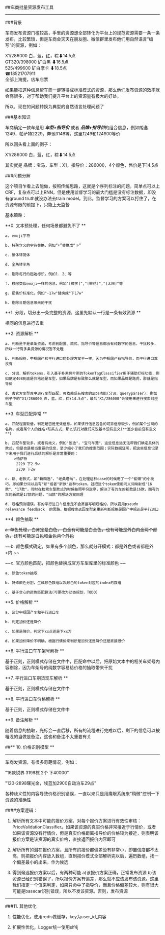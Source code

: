##车商批量资源发布工具  

***

###背景  

车商发布资源门槛较高，手里的资源想全部转化为平台上的规范资源需要一条一条发布，比较繁琐，但是车商会天天在朋友圈、微信群里发布他们用自然语言“编写”的资源，例如：

>
X1/286000 白，蓝，红，粽⬇14.5点  
GT320/398000 矿白黑 ⬇16.5点  
525/499600 矿白摩卡 ⬇18.5点  
☎18521707911  
全部上海提，店车店票  

如果能把这种信息帮车商一键转换成标准模式的资源，那么他们发布资源的效率就会高很多，对于帮助我们提升平台上的资源量有极大的好处。  

所以，现在的问题转换为典型的自然语言处理问题了

###基本知识  

车商确定一款车是用 ***车型+指导价*** 或者 ***品牌+指导价***的组合信息，例如朗逸1249，帕萨特2229，奔驰3148等，这里1249和124900等价  

所以回头看上面的例子：

X1/286000 白，蓝，红，粽⬇14.5点  

其实就是  品牌：宝马，车型：X1，指导价：286000，4个颜色，售价是下14.5点

###问题分解  

这个项目乍看上去能做，按照传统思路，这就是个序列标注的问题，简单点可以上CRF，复杂点可以上RNN，但是使用监督学习的最大门槛是没有标注数据，即没有ground truth就没办法去train model。到此，监督学习的方案可以打住了，在资源有限的前提下，只能上无监督  

基本策略：

**0. 文本预处理，任何场景都避免不了  **

	a. emoji字符  
	
	b. 特殊含义的字符替换，例如“⬇”替换成“下”  
	
	c. 繁体转简体  
	
	d. 全角转半角  
	
	e. 剔除每行的起始标识，例如1. 2、等  
	
	f. 移除类似emoji一样的信息，例如"[微笑]","[鲜花]","[太阳]"等  
	
	g. 把售价标准化，例如"-17w"替换成"下17w"  
	
	h. 剔除日期信息带来的干扰  

**1. 分段，切分出一条完整的资源，这里先默认一行是一条有效资源  **

相同的信息进行去重  

**2. 资源解析  **

	a. 判断是不是单条资源，考虑到配置、款式、指导价等信息都会有纯数字的信息，干扰较多，所以一行有多条资源的情况暂不处理  
	
	b. 判断规格，中规国产和平行进口的处理方案不一样，因为中规国产有指导价，而平行进口车没有  
	
	c. 分词，解析tokens，引入基于朴素贝叶斯的TokenTagClassifier用于辅助打标功能，例如确定408到底是价格还是车型，如果品牌是标致那么就是车型，而如果品牌是路虎，那就是指导价  
	
	d. 去官方车型库中进行车型匹配，强依赖现有搜索的部分功能(分词，queryparser)，例如例子中的"X1/286000 白，蓝，红，粽⬇14.5点"，最后"X1/286000"会被用来进行搜索对应车型  

**3. 车型匹配异常  **

	a. 匹配程度较低，判定是否是无效信息。如果该行信息包含的可靠信息较少，例如某个公司的名称，或者某个人的姓名+联系方式，那么该行对我们来说基本没有意义(**至少目前没有意义**)    
	
	b. 匹配车型较多，或者有歧义，例如"朗逸"，"宝马车源"，这些信息远无法帮我们确定具体的款式，但是也是相当重要的信息，至少缩小了我们的搜索范围；实际数据证明，把这些信息记录下来用于我们进行后续的解析是非常重要的：
		>帕萨特
		 2229 下2.5w
		 2239 下2w      
	
	c. 新、老款式，如"新朗逸"，"老桑塔纳"，在处理这种case的时候用了一个"偷懒"的小技巧，即如果分词以后有"新"或者"新款"这种token，就把这个token使用同义词映射成"16款"、"17款"，同时在检索车型款式的时候按照年份逆序，解决了有的车的新款是16款，而有的车的新款是17款的问题，"旧款"的解决方案同理    
	
	d. 规格预测错误，有的平行进口车信息是不会直接写明规格的，所以要用pseudo relevance feedback  的思路，根据搜索返回车型来重新判断规格是国产中规还是平行进口  
	

**4. 颜色抽取  **

~~a. 单色处理，白肯定是白色， 白金有可能是白金色，也有可能是外白内金两个颜色，还有可能是白色和金色两个外色~~
	
~~b. 颜色模式确定，如果有多个颜色，那么就分开模式：都是外色或者都是外+内  ~~
	
~~c. 官方颜色匹配，把颜色替换成官方车型库里的标准颜色  ~~

	a. 颜色token抽取  
	
	b. 特殊颜色分割，生成颜色数组以及颜色的token对应的index的数组  
	
	c. 基于贪心的颜色匹配算法(可更改为动态规划，TODO)  
	
**5. 价格解析  **

	a. 区分中规国产车和平行进口车  
	
	b. 判定加价还是降价  
	
	c. 如果是降价，判定下xx点还是下xx万  
	
	d. 如果加价降价不明确，根据行情价来判断是加价还是降价还是直接报价  
	
**6. 平行进口车车架号解析  **

基于正则，正则模式存储在文件中，匹配命中以后，把原始文本中的相关车架号内容剔除，因为车架号的纯数字容易给价格的抽取带来干扰    

**7. 平行进口车期货现车解析  **

基于正则，正则模式存储在文件中  

**8. 平行进口车价格解析  **  

基于正则，正则模式存储在文件中  

**9. 备注解析  **

随着信息的抽取，光标会一直后移，所有的流程进行完成以后，剩下的信息可以被粗浅的当做是备注，这也和备注不太重要有关  

##** 10. 价格识别模型 **  

***

车商发资源，有很多奇葩情况，例如：

"16款锐界 3198棕 2个 下40000"  

"120-2898曙光金，埃蓝加2900自动泊车29点"  

各种歧义性的内容导致价格识别错误，一直以来只是用鹰眼系统来"稍微"控制一下资源的准确性  


####方案逻辑：  

1. 解析所有文本中可能的报价方案，对每个报价方案进行有效性审核：PriceValidationClassifier。如果该资源的真实价格非常接近于行情价，或者如果该资源没有行情价，但是真实价格距离指导价的价格较为接近，则表明该报价方案是该资源的真实价格，直接返回报价内容即可  

2. 解析所有的潜在报价方案，且所有的报价都偏差没有非常小，即置信度都不太高，则把报价内容放入数组，直到报价模式全部解析完以后，遍历数组，找一个偏差最小的出来，作为候选  

3. 得到候选报价方案以后，有两种可能 a)该报价方案正确，正常发布资源 b)该资源已经识别错误了，所以报价方案有偏差，那么就不应该发布该资源。这里我们指定一个值来判定，如果只命中了指导价，而且价格偏差较大，则有很大可能是basecar识别错误，所以不发该资源。否则，发布资源  

***

###11. 其他优化  

1. 性能优化，使用redis做缓存，key为user_id_内容  

2. 扩展性优化，Logger统一使用slf4j  

